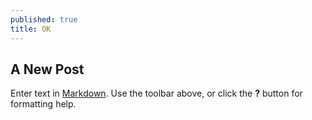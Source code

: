 ```yaml
---
published: true
title: OK
---
```



## A New Post

Enter text in [Markdown](http://daringfireball.net/projects/markdown/). Use the toolbar above, or click the **?** button for formatting help.
